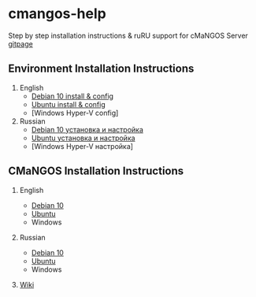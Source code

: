 # cmangos-help
Step by step installation instructions & ruRU support for cMaNGOS Server [gitpage](https://github.com/cmangos)

## Environment Installation Instructions
1. English
	* [Debian 10 install & config](/linux/en_debian_os_install.md)
	* [Ubuntu install & config](/linux/en_ubuntu_os_install.md)
	* [Windows Hyper-V config]
2. Russian
	* [Debian 10 установка и настройка](/linux/ru_debian_os_install.md)
	* [Ubuntu установка и настройка](/linux/ru_ubuntu_os_install.md)
	* [Windows Hyper-V настройка]

## CMaNGOS Installation Instructions
1. English
	* [Debian 10](/linux/en_debian_cmangos_vanilla.md)
	* [Ubuntu](/linux/en_ubuntu_cmangos_vanilla.md)
	* Windows
2. Russian
	* [Debian 10](/linux/ru_debian_vanilla.md)
	* [Ubuntu](/linux/ru_ubuntu_vanilla.md)
	* Windows

3. [Wiki](https://github.com/biosfree/cmangos-help/wiki)
